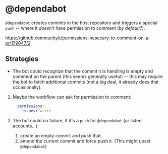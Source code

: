 # @dependabot

`@dependabot` creates commits in the host repository and triggers a special `push` -- where it _doesn't_ have permission to comment (_by default?_).

https://github.community/t/permissions-nesecary-to-comment-on-a-pr/179047/2

## Strategies

* The bot could recognize that the commit it is handling is empty and comment on the parent (this seems generally useful) -- this may require the bot to fetch additional commits (not a big deal, it already does that occasionally).

1. Maybe the workflow can ask for permission to comment:

   ```yaml
     permissions:
       issues: write
   ```

2. The bot could on failure, if it's a `push` for `@dependabot` (or listed accounts...):

   1. create an empty commit and push that.
   2. amend the current commit and force push it. (This might upset `@dependabot`)